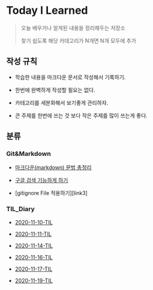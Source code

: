 Today I Learned
==

>오늘 배우거나 알게된 내용을 정리해두는 저장소
>
>찾기 쉽도록 해당 카데고리가 N개면 N개 모두에 추가



## 작성 규칙

* 학습한 내용을 마크다운 문서로 작성해서 기록하기.

* 한번에 완벽하게 작성할 필요는 없다.

* 카테고리를 세분화해서 보기좋게 관리하자.

* 큰 주제를 한번에 쓰는 것 보다 작은 주제를 많이 쓰는게 좋다.

  


## 분류

### Git&Markdown

* [마크다운(markdown) 문법 총정리][link]

[link]:https://github.com/goheeji/TIL/blob/master/git%26markdown/%EB%A7%88%ED%81%AC%EB%8B%A4%EC%9A%B4(markdown)%20%EB%AC%B8%EB%B2%95%20%EC%B4%9D%EC%A0%95%EB%A6%AC.md

* [구글 검색 기능하게 하기][link2]

[link2]:https://github.com/goheeji/TIL/blob/master/git%26markdown/%EA%B5%AC%EA%B8%80%20%EA%B2%80%EC%83%89%20%EA%B0%80%EB%8A%A5%ED%95%98%EA%B2%8C%20%ED%95%98%EA%B8%B0.md

* [gitignore File 적용하기][link3]

[link2]:https://github.com/goheeji/TIL/blob/master/git%26markdown/gitignore%20File%20%EC%A0%81%EC%9A%A9%ED%95%98%EA%B8%B0.md



### TIL_Diary
* [2020-11-10-TIL][2020-11-10-TIL]

[2020-11-10-TIL]: https://github.com/goheeji/TIL/blob/master/TIL_Diary/2020-11-10-TIL.md

* [2020-11-11-TIL][2020-11-11-TIL]

[2020-11-11-TIL]: https://github.com/goheeji/TIL/blob/master/TIL_Diary/2020-11-11-TIL.md

* [2020-11-14-TIL][2020-11-14-TIL]

[2020-11-14-TIL]: https://github.com/goheeji/TIL/blob/master/TIL_Diary/2020-11-14-TIL.md

* [2020-11-16-TIL][2020-11-16-TIL]

[2020-11-16-TIL]: https://github.com/goheeji/TIL/blob/master/TIL_Diary/2020-11-16-TIL.md

* [2020-11-17-TIL][2020-11-17-TIL]

[2020-11-17-TIL]: https://github.com/goheeji/TIL/blob/master/TIL_Diary/2020-11-17-TIL.md

* [2020-11-19-TIL][2020-11-19-TIL]

[2020-11-19-TIL]: https://github.com/goheeji/TIL/blob/master/TIL_Diary/2020-11-19-TIL.md

